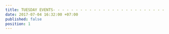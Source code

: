 ```yaml
---
title: TUESDAY EVENTS- - - - - - - - - - - - - - - - - - - - - - - - - -
date: 2017-07-04 16:32:00 +07:00
published: false
position: 1
---
```


